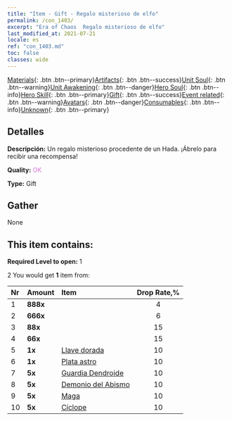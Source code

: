 ```yaml
---
title: "Item - Gift - Regalo misterioso de elfo"
permalink: /con_1403/
excerpt: "Era of Chaos  Regalo misterioso de elfo"
last_modified_at: 2021-07-21
locale: es
ref: "con_1403.md"
toc: false
classes: wide
---
```

 [Materials](/ItemsES/){: .btn .btn--primary}[Artifacts](/ItemsES/Artifacts/){: .btn .btn--success}[Unit Soul](/ItemsES/UnitSoul/){: .btn .btn--warning}[Unit Awakening](/ItemsES/UnitAwakening/){: .btn .btn--danger}[Hero Soul](/ItemsES/HeroSoul/){: .btn .btn--info}[Hero Skill](/ItemsES/HeroSkill/){: .btn .btn--primary}[Gift](/ItemsES/Gift/){: .btn .btn--success}[Event related](/ItemsES/Events/){: .btn .btn--warning}[Avatars](/ItemsES/Avatars/){: .btn .btn--danger}[Consumables](/ItemsES/Consumables/){: .btn .btn--info}[Unknown](/ItemsES/Unknown/){: .btn .btn--primary}

## Detalles
 **Descripción:** Un regalo misterioso procedente de un Hada. ¡Ábrelo para recibir una recompensa!

 **Quality:** <span style="color: #DA70D6">OK</span>

 **Type:** Gift

## Gather

  None

## This item contains:

 **Required Level to open:** 1

 2 You would get **1** item  from:

  | Nr | Amount |     Item    | Drop Rate,% |
  |:---|:-------|:------------|:---------:|
  | 1 |  **888x** | <i class="fas fa-gem"/> | 4 | 
  | 2 |  **666x** | <i class="fas fa-gem"/> | 6 | 
  | 3 |  **88x** | <i class="fas fa-gem"/> | 15 | 
  | 4 |  **66x** | <i class="fas fa-gem"/> | 15 | 
  | 5 |  **1x** | [Llave dorada](/ItemsES/con_783/) | 10 | 
  | 6 |  **1x** | [Plata astro](/ItemsES/con_969/) | 10 | 
  | 7 |  **5x** | [Guardia Dendroide](/ItemsES/unt_203/) | 10 | 
  | 8 |  **5x** | [Demonio del Abismo](/ItemsES/unt_230/) | 10 | 
  | 9 |  **5x** | [Maga](/ItemsES/unt_238/) | 10 | 
  | 10 |  **5x** | [Cíclope](/ItemsES/unt_222/) | 10 | 
